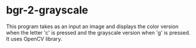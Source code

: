 # bgr-2-grayscale
This program takes as an input an image and displays the color version when the letter 'c' is pressed and the grayscale version when 'g' is pressed. It uses OpenCV library.
